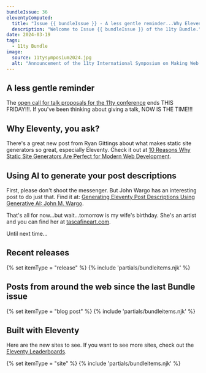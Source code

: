 ```yaml
---
bundleIssue: 36
eleventyComputed:
  title: "Issue {{ bundleIssue }} - A less gentle reminder...Why Eleventy, you ask?...Using AI to generate your post descriptions...And 10 posts, and 7 sites to see."
  description: "Welcome to Issue {{ bundleIssue }} of the 11ty Bundle."
date: 2024-03-19
tags:
  - 11ty Bundle
image:
  source: 11tysymposium2024.jpg
  alt: "Announcement of the 11ty International Symposium on Making Web Sites Real Good"
---
```


## A less gentle reminder

The [open call for talk proposals for the 11ty conference](https://docs.google.com/forms/d/e/1FAIpQLScdwhO1zfEBvl8mVAJQLWbK0EylD4yPCBpe3Lanz8SvFPI9Xg/viewform) ends THIS FRIDAY!!!. If you've been thinking about giving a talk, NOW IS THE TIME!!!

## Why Eleventy, you ask?

There's a great new post from Ryan Gittings about what makes static site generators so great, especially Eleventy. Check it out at [10 Reasons Why Static Site Generators Are Perfect for Modern Web Development](https://gittings.studio/blog/10-reasons-why-static-site-generators-are-perfect-for-modern-web-development/).

## Using AI to generate your post descriptions

First, please don't shoot the messenger. But John Wargo has an interesting post to do just that. Find it at: [Generating Eleventy Post Descriptions Using Generative AI: John M. Wargo](https://johnwargo.com/posts/2024/generating-post-descriptions/).

That's all for now...but wait...tomorrow is my wife's birthday. She's an artist and you can find her at [tascafineart.com](https://www.tascafineart.com/).

Until next time...

<div id="releases"></div>

## Recent releases

{% set itemType = "release" %}
{% include 'partials/bundleitems.njk' %}

<div id="newposts"></div>

## Posts from around the web since the last Bundle issue

{% set itemType = "blog post" %}
{% include 'partials/bundleitems.njk' %}

<div id="sites"></div>

## Built with Eleventy

Here are the new sites to see. If you want to see more sites, check out the [Eleventy Leaderboards](https://www.11ty.dev/speedlify/).

{% set itemType = "site" %}
{% include 'partials/bundleitems.njk' %}
